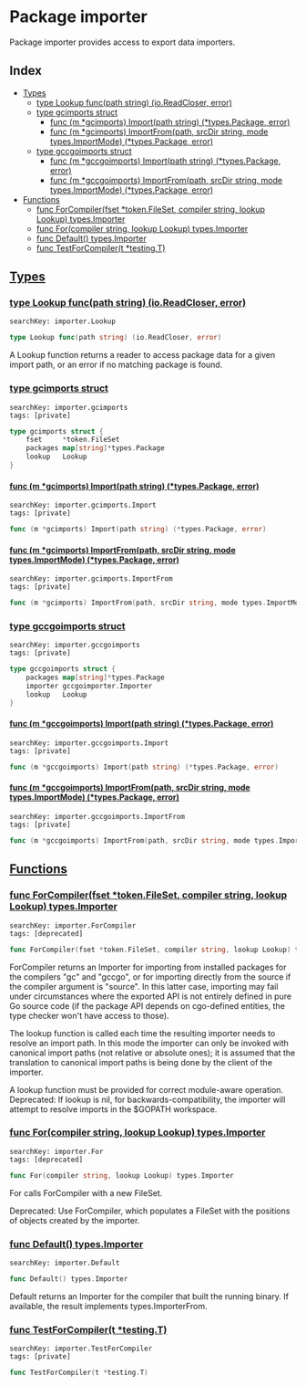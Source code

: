 # Package importer

Package importer provides access to export data importers. 

## Index

* [Types](#type)
    * [type Lookup func(path string) (io.ReadCloser, error)](#Lookup)
    * [type gcimports struct](#gcimports)
        * [func (m *gcimports) Import(path string) (*types.Package, error)](#gcimports.Import)
        * [func (m *gcimports) ImportFrom(path, srcDir string, mode types.ImportMode) (*types.Package, error)](#gcimports.ImportFrom)
    * [type gccgoimports struct](#gccgoimports)
        * [func (m *gccgoimports) Import(path string) (*types.Package, error)](#gccgoimports.Import)
        * [func (m *gccgoimports) ImportFrom(path, srcDir string, mode types.ImportMode) (*types.Package, error)](#gccgoimports.ImportFrom)
* [Functions](#func)
    * [func ForCompiler(fset *token.FileSet, compiler string, lookup Lookup) types.Importer](#ForCompiler)
    * [func For(compiler string, lookup Lookup) types.Importer](#For)
    * [func Default() types.Importer](#Default)
    * [func TestForCompiler(t *testing.T)](#TestForCompiler)


## <a id="type" href="#type">Types</a>

### <a id="Lookup" href="#Lookup">type Lookup func(path string) (io.ReadCloser, error)</a>

```
searchKey: importer.Lookup
```

```Go
type Lookup func(path string) (io.ReadCloser, error)
```

A Lookup function returns a reader to access package data for a given import path, or an error if no matching package is found. 

### <a id="gcimports" href="#gcimports">type gcimports struct</a>

```
searchKey: importer.gcimports
tags: [private]
```

```Go
type gcimports struct {
	fset     *token.FileSet
	packages map[string]*types.Package
	lookup   Lookup
}
```

#### <a id="gcimports.Import" href="#gcimports.Import">func (m *gcimports) Import(path string) (*types.Package, error)</a>

```
searchKey: importer.gcimports.Import
tags: [private]
```

```Go
func (m *gcimports) Import(path string) (*types.Package, error)
```

#### <a id="gcimports.ImportFrom" href="#gcimports.ImportFrom">func (m *gcimports) ImportFrom(path, srcDir string, mode types.ImportMode) (*types.Package, error)</a>

```
searchKey: importer.gcimports.ImportFrom
tags: [private]
```

```Go
func (m *gcimports) ImportFrom(path, srcDir string, mode types.ImportMode) (*types.Package, error)
```

### <a id="gccgoimports" href="#gccgoimports">type gccgoimports struct</a>

```
searchKey: importer.gccgoimports
tags: [private]
```

```Go
type gccgoimports struct {
	packages map[string]*types.Package
	importer gccgoimporter.Importer
	lookup   Lookup
}
```

#### <a id="gccgoimports.Import" href="#gccgoimports.Import">func (m *gccgoimports) Import(path string) (*types.Package, error)</a>

```
searchKey: importer.gccgoimports.Import
tags: [private]
```

```Go
func (m *gccgoimports) Import(path string) (*types.Package, error)
```

#### <a id="gccgoimports.ImportFrom" href="#gccgoimports.ImportFrom">func (m *gccgoimports) ImportFrom(path, srcDir string, mode types.ImportMode) (*types.Package, error)</a>

```
searchKey: importer.gccgoimports.ImportFrom
tags: [private]
```

```Go
func (m *gccgoimports) ImportFrom(path, srcDir string, mode types.ImportMode) (*types.Package, error)
```

## <a id="func" href="#func">Functions</a>

### <a id="ForCompiler" href="#ForCompiler">func ForCompiler(fset *token.FileSet, compiler string, lookup Lookup) types.Importer</a>

```
searchKey: importer.ForCompiler
tags: [deprecated]
```

```Go
func ForCompiler(fset *token.FileSet, compiler string, lookup Lookup) types.Importer
```

ForCompiler returns an Importer for importing from installed packages for the compilers "gc" and "gccgo", or for importing directly from the source if the compiler argument is "source". In this latter case, importing may fail under circumstances where the exported API is not entirely defined in pure Go source code (if the package API depends on cgo-defined entities, the type checker won't have access to those). 

The lookup function is called each time the resulting importer needs to resolve an import path. In this mode the importer can only be invoked with canonical import paths (not relative or absolute ones); it is assumed that the translation to canonical import paths is being done by the client of the importer. 

A lookup function must be provided for correct module-aware operation. Deprecated: If lookup is nil, for backwards-compatibility, the importer will attempt to resolve imports in the $GOPATH workspace. 

### <a id="For" href="#For">func For(compiler string, lookup Lookup) types.Importer</a>

```
searchKey: importer.For
tags: [deprecated]
```

```Go
func For(compiler string, lookup Lookup) types.Importer
```

For calls ForCompiler with a new FileSet. 

Deprecated: Use ForCompiler, which populates a FileSet with the positions of objects created by the importer. 

### <a id="Default" href="#Default">func Default() types.Importer</a>

```
searchKey: importer.Default
```

```Go
func Default() types.Importer
```

Default returns an Importer for the compiler that built the running binary. If available, the result implements types.ImporterFrom. 

### <a id="TestForCompiler" href="#TestForCompiler">func TestForCompiler(t *testing.T)</a>

```
searchKey: importer.TestForCompiler
tags: [private]
```

```Go
func TestForCompiler(t *testing.T)
```

